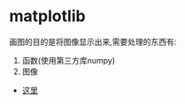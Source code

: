 # matplotlib

画图的目的是将图像显示出来,需要处理的东西有:

1. 函数(使用第三方库numpy)
2. 图像

- [这里](D:/PythonProjects/JupyterNotebookProjects/Matplotlib)
